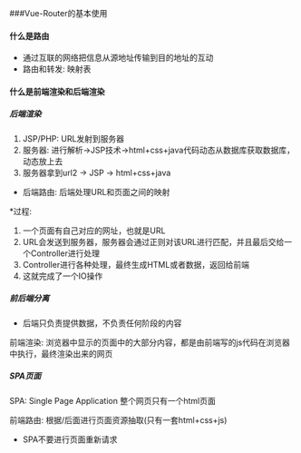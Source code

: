 ###Vue-Router的基本使用

#### 什么是路由
* 通过互联的网络把信息从源地址传输到目的地址的互动
* 路由和转发: 映射表

#### 什么是前端渲染和后端渲染
##### 后端渲染
1. JSP/PHP: URL发射到服务器
2. 服务器: 进行解析->JSP技术->html+css+java代码动态从数据库获取数据库，动态放上去
3. 服务器拿到url2 -> JSP -> html+css+java
* 后端路由: 后端处理URL和页面之间的映射

*过程:
1. 一个页面有自己对应的网址，也就是URL
2. URL会发送到服务器，服务器会通过正则对该URL进行匹配，并且最后交给一个Controller进行处理
3. Controller进行各种处理，最终生成HTML或者数据，返回给前端
4. 这就完成了一个IO操作

##### 前后端分离
* 后端只负责提供数据，不负责任何阶段的内容

前端渲染: 浏览器中显示的页面中的大部分内容，都是由前端写的js代码在浏览器中执行，最终渲染出来的网页

##### SPA页面
SPA: Single Page Application
整个网页只有一个html页面

前端路由: 根据/后面进行页面资源抽取(只有一套html+css+js)
* SPA不要进行页面重新请求

